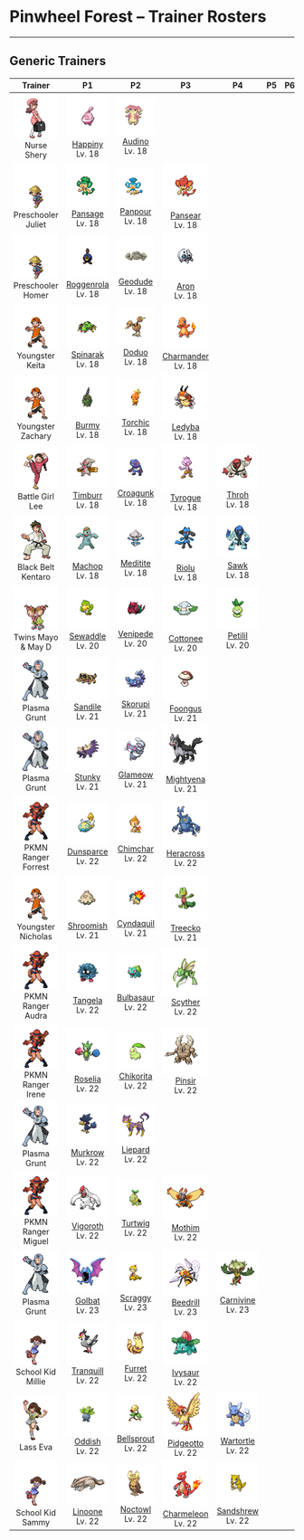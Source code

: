 # Pinwheel Forest – Trainer Rosters

---

## Generic Trainers</h3>

| Trainer | P1 | P2 | P3 | P4 | P5 | P6 |
|:-------:|:--:|:--:|:--:|:--:|:--:|:--:|
| ![Nurse Shery](../../assets/trainers/nurse.png "Nurse Shery")<br>Nurse Shery | ![Happiny](../../assets/sprites/happiny/front.png)<br>[Happiny](../../pokemon/happiny.md/)<br>Lv. 18 | ![Audino](../../assets/sprites/audino/front.png)<br>[Audino](../../pokemon/audino.md/)<br>Lv. 18 |
| ![Preschooler Juliet](../../assets/trainers/preschooler.png "Preschooler Juliet")<br>Preschooler Juliet | ![Pansage](../../assets/sprites/pansage/front.png)<br>[Pansage](../../pokemon/pansage.md/)<br>Lv. 18 | ![Panpour](../../assets/sprites/panpour/front.png)<br>[Panpour](../../pokemon/panpour.md/)<br>Lv. 18 | ![Pansear](../../assets/sprites/pansear/front.png)<br>[Pansear](../../pokemon/pansear.md/)<br>Lv. 18 |
| ![Preschooler Homer](../../assets/trainers/preschooler.png "Preschooler Homer")<br>Preschooler Homer | ![Roggenrola](../../assets/sprites/roggenrola/front.png)<br>[Roggenrola](../../pokemon/roggenrola.md/)<br>Lv. 18 | ![Geodude](../../assets/sprites/geodude/front.png)<br>[Geodude](../../pokemon/geodude.md/)<br>Lv. 18 | ![Aron](../../assets/sprites/aron/front.png)<br>[Aron](../../pokemon/aron.md/)<br>Lv. 18 |
| ![Youngster Keita](../../assets/trainers/youngster.png "Youngster Keita")<br>Youngster Keita | ![Spinarak](../../assets/sprites/spinarak/front.png)<br>[Spinarak](../../pokemon/spinarak.md/)<br>Lv. 18 | ![Doduo](../../assets/sprites/doduo/front.png)<br>[Doduo](../../pokemon/doduo.md/)<br>Lv. 18 | ![Charmander](../../assets/sprites/charmander/front.png)<br>[Charmander](../../pokemon/charmander.md/)<br>Lv. 18 |
| ![Youngster Zachary](../../assets/trainers/youngster.png "Youngster Zachary")<br>Youngster Zachary | ![Burmy](../../assets/sprites/burmy/front.png)<br>[Burmy](../../pokemon/burmy.md/)<br>Lv. 18 | ![Torchic](../../assets/sprites/torchic/front.png)<br>[Torchic](../../pokemon/torchic.md/)<br>Lv. 18 | ![Ledyba](../../assets/sprites/ledyba/front.png)<br>[Ledyba](../../pokemon/ledyba.md/)<br>Lv. 18 |
| ![Battle Girl Lee](../../assets/trainers/battle_girl.png "Battle Girl Lee")<br>Battle Girl Lee | ![Timburr](../../assets/sprites/timburr/front.png)<br>[Timburr](../../pokemon/timburr.md/)<br>Lv. 18 | ![Croagunk](../../assets/sprites/croagunk/front.png)<br>[Croagunk](../../pokemon/croagunk.md/)<br>Lv. 18 | ![Tyrogue](../../assets/sprites/tyrogue/front.png)<br>[Tyrogue](../../pokemon/tyrogue.md/)<br>Lv. 18 | ![Throh](../../assets/sprites/throh/front.png)<br>[Throh](../../pokemon/throh.md/)<br>Lv. 18 |
| ![Black Belt Kentaro](../../assets/trainers/black_belt.png "Black Belt Kentaro")<br>Black Belt Kentaro | ![Machop](../../assets/sprites/machop/front.png)<br>[Machop](../../pokemon/machop.md/)<br>Lv. 18 | ![Meditite](../../assets/sprites/meditite/front.png)<br>[Meditite](../../pokemon/meditite.md/)<br>Lv. 18 | ![Riolu](../../assets/sprites/riolu/front.png)<br>[Riolu](../../pokemon/riolu.md/)<br>Lv. 18 | ![Sawk](../../assets/sprites/sawk/front.png)<br>[Sawk](../../pokemon/sawk.md/)<br>Lv. 18 |
| ![Twins Mayo & May D](../../assets/trainers/twins.png "Twins Mayo & May D")<br>Twins Mayo & May D | ![Sewaddle](../../assets/sprites/sewaddle/front.png)<br>[Sewaddle](../../pokemon/sewaddle.md/)<br>Lv. 20 | ![Venipede](../../assets/sprites/venipede/front.png)<br>[Venipede](../../pokemon/venipede.md/)<br>Lv. 20 | ![Cottonee](../../assets/sprites/cottonee/front.png)<br>[Cottonee](../../pokemon/cottonee.md/)<br>Lv. 20 | ![Petilil](../../assets/sprites/petilil/front.png)<br>[Petilil](../../pokemon/petilil.md/)<br>Lv. 20 |
| ![Plasma Grunt](../../assets/trainers/plasma_grunt.png "Plasma Grunt")<br>Plasma Grunt | ![Sandile](../../assets/sprites/sandile/front.png)<br>[Sandile](../../pokemon/sandile.md/)<br>Lv. 21 | ![Skorupi](../../assets/sprites/skorupi/front.png)<br>[Skorupi](../../pokemon/skorupi.md/)<br>Lv. 21 | ![Foongus](../../assets/sprites/foongus/front.png)<br>[Foongus](../../pokemon/foongus.md/)<br>Lv. 21 |
| ![Plasma Grunt](../../assets/trainers/plasma_grunt.png "Plasma Grunt")<br>Plasma Grunt | ![Stunky](../../assets/sprites/stunky/front.png)<br>[Stunky](../../pokemon/stunky.md/)<br>Lv. 21 | ![Glameow](../../assets/sprites/glameow/front.png)<br>[Glameow](../../pokemon/glameow.md/)<br>Lv. 21 | ![Mightyena](../../assets/sprites/mightyena/front.png)<br>[Mightyena](../../pokemon/mightyena.md/)<br>Lv. 21 |
| ![PKMN Ranger Forrest](../../assets/trainers/pkmn_ranger.png "PKMN Ranger Forrest")<br>PKMN Ranger Forrest | ![Dunsparce](../../assets/sprites/dunsparce/front.png)<br>[Dunsparce](../../pokemon/dunsparce.md/)<br>Lv. 22 | ![Chimchar](../../assets/sprites/chimchar/front.png)<br>[Chimchar](../../pokemon/chimchar.md/)<br>Lv. 22 | ![Heracross](../../assets/sprites/heracross/front.png)<br>[Heracross](../../pokemon/heracross.md/)<br>Lv. 22 |
| ![Youngster Nicholas](../../assets/trainers/youngster.png "Youngster Nicholas")<br>Youngster Nicholas | ![Shroomish](../../assets/sprites/shroomish/front.png)<br>[Shroomish](../../pokemon/shroomish.md/)<br>Lv. 21 | ![Cyndaquil](../../assets/sprites/cyndaquil/front.png)<br>[Cyndaquil](../../pokemon/cyndaquil.md/)<br>Lv. 21 | ![Treecko](../../assets/sprites/treecko/front.png)<br>[Treecko](../../pokemon/treecko.md/)<br>Lv. 21 |
| ![PKMN Ranger Audra](../../assets/trainers/pkmn_ranger.png "PKMN Ranger Audra")<br>PKMN Ranger Audra | ![Tangela](../../assets/sprites/tangela/front.png)<br>[Tangela](../../pokemon/tangela.md/)<br>Lv. 22 | ![Bulbasaur](../../assets/sprites/bulbasaur/front.png)<br>[Bulbasaur](../../pokemon/bulbasaur.md/)<br>Lv. 22 | ![Scyther](../../assets/sprites/scyther/front.png)<br>[Scyther](../../pokemon/scyther.md/)<br>Lv. 22 |
| ![PKMN Ranger Irene](../../assets/trainers/pkmn_ranger.png "PKMN Ranger Irene")<br>PKMN Ranger Irene | ![Roselia](../../assets/sprites/roselia/front.png)<br>[Roselia](../../pokemon/roselia.md/)<br>Lv. 22 | ![Chikorita](../../assets/sprites/chikorita/front.png)<br>[Chikorita](../../pokemon/chikorita.md/)<br>Lv. 22 | ![Pinsir](../../assets/sprites/pinsir/front.png)<br>[Pinsir](../../pokemon/pinsir.md/)<br>Lv. 22 |
| ![Plasma Grunt](../../assets/trainers/plasma_grunt.png "Plasma Grunt")<br>Plasma Grunt | ![Murkrow](../../assets/sprites/murkrow/front.png)<br>[Murkrow](../../pokemon/murkrow.md/)<br>Lv. 22 | ![Liepard](../../assets/sprites/liepard/front.png)<br>[Liepard](../../pokemon/liepard.md/)<br>Lv. 22 |
| ![PKMN Ranger Miguel](../../assets/trainers/pkmn_ranger.png "PKMN Ranger Miguel")<br>PKMN Ranger Miguel | ![Vigoroth](../../assets/sprites/vigoroth/front.png)<br>[Vigoroth](../../pokemon/vigoroth.md/)<br>Lv. 22 | ![Turtwig](../../assets/sprites/turtwig/front.png)<br>[Turtwig](../../pokemon/turtwig.md/)<br>Lv. 22 | ![Mothim](../../assets/sprites/mothim/front.png)<br>[Mothim](../../pokemon/mothim.md/)<br>Lv. 22 |
| ![Plasma Grunt](../../assets/trainers/plasma_grunt.png "Plasma Grunt")<br>Plasma Grunt | ![Golbat](../../assets/sprites/golbat/front.png)<br>[Golbat](../../pokemon/golbat.md/)<br>Lv. 23 | ![Scraggy](../../assets/sprites/scraggy/front.png)<br>[Scraggy](../../pokemon/scraggy.md/)<br>Lv. 23 | ![Beedrill](../../assets/sprites/beedrill/front.png)<br>[Beedrill](../../pokemon/beedrill.md/)<br>Lv. 23 | ![Carnivine](../../assets/sprites/carnivine/front.png)<br>[Carnivine](../../pokemon/carnivine.md/)<br>Lv. 23 |
| ![School Kid Millie](../../assets/trainers/school_kid.png "School Kid Millie")<br>School Kid Millie | ![Tranquill](../../assets/sprites/tranquill/front.png)<br>[Tranquill](../../pokemon/tranquill.md/)<br>Lv. 22 | ![Furret](../../assets/sprites/furret/front.png)<br>[Furret](../../pokemon/furret.md/)<br>Lv. 22 | ![Ivysaur](../../assets/sprites/ivysaur/front.png)<br>[Ivysaur](../../pokemon/ivysaur.md/)<br>Lv. 22 |
| ![Lass Eva](../../assets/trainers/lass.png "Lass Eva")<br>Lass Eva | ![Oddish](../../assets/sprites/oddish/front.png)<br>[Oddish](../../pokemon/oddish.md/)<br>Lv. 22 | ![Bellsprout](../../assets/sprites/bellsprout/front.png)<br>[Bellsprout](../../pokemon/bellsprout.md/)<br>Lv. 22 | ![Pidgeotto](../../assets/sprites/pidgeotto/front.png)<br>[Pidgeotto](../../pokemon/pidgeotto.md/)<br>Lv. 22 | ![Wartortle](../../assets/sprites/wartortle/front.png)<br>[Wartortle](../../pokemon/wartortle.md/)<br>Lv. 22 |
| ![School Kid Sammy](../../assets/trainers/school_kid.png "School Kid Sammy")<br>School Kid Sammy | ![Linoone](../../assets/sprites/linoone/front.png)<br>[Linoone](../../pokemon/linoone.md/)<br>Lv. 22 | ![Noctowl](../../assets/sprites/noctowl/front.png)<br>[Noctowl](../../pokemon/noctowl.md/)<br>Lv. 22 | ![Charmeleon](../../assets/sprites/charmeleon/front.png)<br>[Charmeleon](../../pokemon/charmeleon.md/)<br>Lv. 22 | ![Sandshrew](../../assets/sprites/sandshrew/front.png)<br>[Sandshrew](../../pokemon/sandshrew.md/)<br>Lv. 22 |

